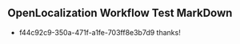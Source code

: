 ## OpenLocalization Workflow Test MarkDown
* f44c92c9-350a-471f-a1fe-703ff8e3b7d9 thanks!

<!--HONumber=Jul16_HO4-->


